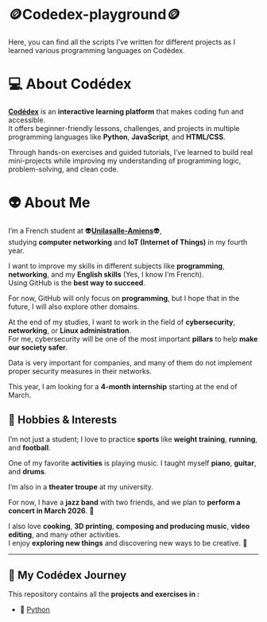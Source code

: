 # 🪙Codedex-playground🪙

Here, you can find all the scripts I’ve written for different projects as I learned various programming languages on Codédex.

# 💻 About Codédex

[**Codédex**](https://www.codedex.io/) is an **interactive learning platform** that makes coding fun and accessible.  
It offers beginner-friendly lessons, challenges, and projects in multiple programming languages like **Python**, **JavaScript**, and **HTML/CSS**.

Through hands-on exercises and guided tutorials, I’ve learned to build real mini-projects while improving my understanding of programming logic, problem-solving, and clean code.

# 👽 About Me

I’m a French student at 👽[**Unilasalle-Amiens**](https://www.unilasalle-amiens.fr/)👽,  
studying **computer networking** and **IoT (Internet of Things)** in my fourth year.  

I want to improve my skills in different subjects like **programming**, **networking**, and my **English skills** (Yes, I know I’m French).  
Using GitHub is the **best way to succeed**.  

For now, GitHub will only focus on **programming**, but I hope that in the future, I will also explore other domains.  

At the end of my studies, I want to work in the field of **cybersecurity**, **networking**, or **Linux administration**.  
For me, cybersecurity will be one of the most important **pillars** to help **make our society safer**.  

Data is very important for companies, and many of them do not implement proper security measures in their networks.  

This year, I am looking for a **4-month internship** starting at the end of March.

## 🎵 Hobbies & Interests

I’m not just a student; I love to practice **sports** like **weight training**, **running**, and **football**.  

One of my favorite **activities** is playing music. I taught myself **piano**, **guitar**, and **drums**.  

I’m also in a **theater troupe** at my university.  

For now, I have a **jazz band** with two friends, and we plan to **perform a concert in March 2026**. 🎷

I also love **cooking**, **3D printing**, **composing and producing music**, **video editing**, and many other activities.  
I enjoy **exploring new things** and discovering new ways to be creative. 🎨

---

## 🚀 My Codédex Journey

This repository contains all the **projects and exercises in :**
- 🐍 [Python](./python)
